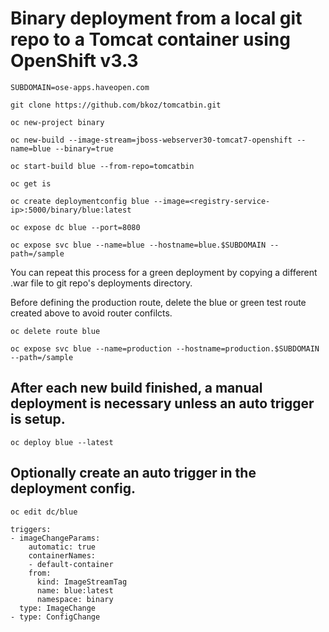 # Binary deployment from a local git repo to a Tomcat container using OpenShift v3.3

`SUBDOMAIN=ose-apps.haveopen.com`

`git clone https://github.com/bkoz/tomcatbin.git`

`oc new-project binary`

`oc new-build --image-stream=jboss-webserver30-tomcat7-openshift --name=blue --binary=true`

`oc start-build blue --from-repo=tomcatbin`

`oc get is`

`oc create deploymentconfig blue --image=<registry-service-ip>:5000/binary/blue:latest`

`oc expose dc blue --port=8080`

`oc expose svc blue --name=blue --hostname=blue.$SUBDOMAIN --path=/sample`

You can repeat this process for a green deployment by copying a different .war file
to git repo's deployments directory.

Before defining the production route, delete the blue or green test route 
created above to avoid router confilcts.

`oc delete route blue`


`oc expose svc blue --name=production --hostname=production.$SUBDOMAIN --path=/sample`


## After each new build finished, a manual deployment is necessary unless an auto trigger is setup.

`oc deploy blue --latest`


## Optionally create an auto trigger in the deployment config. 

`oc edit dc/blue`

```
triggers:
- imageChangeParams:
    automatic: true
    containerNames:
    - default-container
    from:
      kind: ImageStreamTag
      name: blue:latest
      namespace: binary
  type: ImageChange
- type: ConfigChange
```
